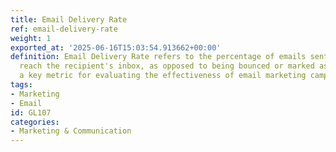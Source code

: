 ```yaml
---
title: Email Delivery Rate
ref: email-delivery-rate
weight: 1
exported_at: '2025-06-16T15:03:54.913662+00:00'
definition: Email Delivery Rate refers to the percentage of emails sent that successfully
  reach the recipient's inbox, as opposed to being bounced or marked as spam. It is
  a key metric for evaluating the effectiveness of email marketing campaigns.
tags:
- Marketing
- Email
id: GL107
categories:
- Marketing & Communication
---
```


